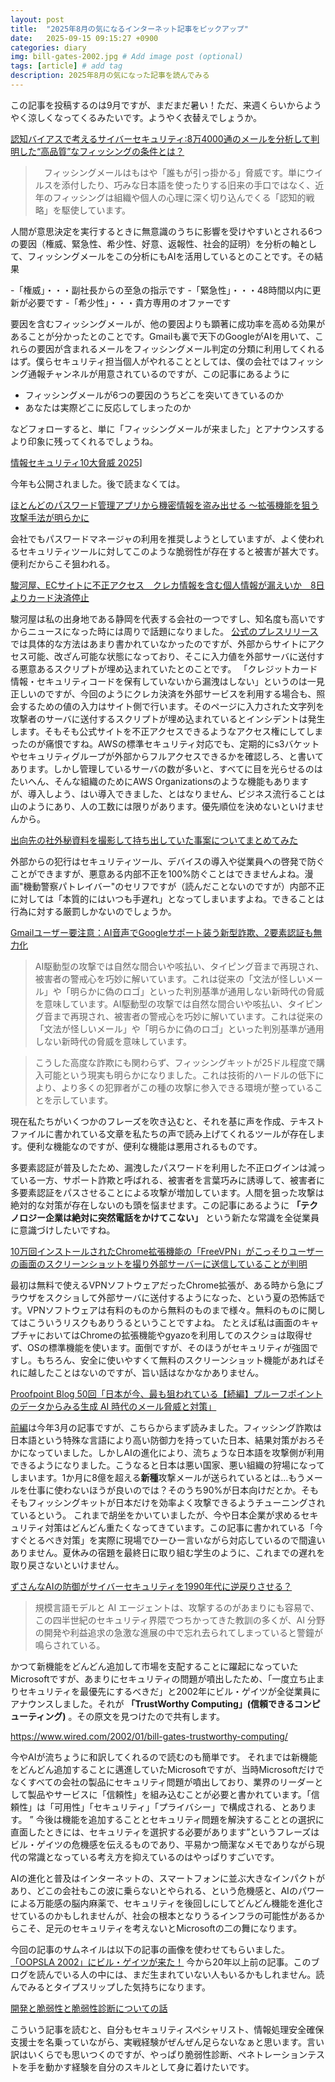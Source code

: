 ```yaml
---
layout: post
title:  "2025年8月の気になるインターネット記事をピックアップ"
date:   2025-09-15 09:15:27 +0900
categories: diary
img: bill-gates-2002.jpg # Add image post (optional)
tags: [article] # add tag
description: 2025年8月の気になった記事を読んでみる
---
```


この記事を投稿するのは9月ですが、まだまだ暑い！ただ、来週くらいからようやく涼しくなってくるみたいです。ようやく衣替えでしょうか。

[認知バイアスで考えるサイバーセキュリティ:8万4000通のメールを分析して判明した“高品質”なフィッシングの条件とは？](https://www.itmedia.co.jp/enterprise/articles/2508/01/news013.html)

>　フィッシングメールはもはや「誰もが引っ掛かる」脅威です。単にウイルスを添付したり、巧みな日本語を使ったりする旧来の手口ではなく、近年のフィッシングは組織や個人の心理に深く切り込んでくる「認知的戦略」を駆使しています。

人間が意思決定を実行するときに無意識のうちに影響を受けやすいとされる6つの要因（権威、緊急性、希少性、好意、返報性、社会的証明）を分析の軸として、フィッシングメールをこの分析にもAIを活用しているとのことです。その結果

-「権威」・・・副社長からの至急の指示です
-「緊急性」・・・48時間以内に更新が必要です
-「希少性」・・・貴方専用のオファーです

要因を含むフィッシングメールが、他の要因よりも顕著に成功率を高める効果があることが分かったとのことです。Gmailも裏で天下のGoogleがAIを用いて、これらの要因が含まれるメールをフィッシングメール判定の分類に利用してくれるはず。僕らセキュリティ担当個人がやれることとしては、僕の会社ではフィッシング通報チャンネルが用意されているのですが、この記事にあるように

- フィッシングメールが6つの要因のうちどこを突いてきているのか
- あなたは実際どこに反応してしまったのか

などフォローすると、単に「フィッシングメールが来ました」とアナウンスするより印象に残ってくれるでしょうね。

[情報セキュリティ10大脅威 2025](https://www.ipa.go.jp/security/10threats/10threats2025.html)]

今年も公開されました。後で読まなくては。

[ほとんどのパスワード管理アプリから機密情報を盗み出せる ～拡張機能を狙う攻撃手法が明らかに](https://forest.watch.impress.co.jp/docs/news/2040917.html)

会社でもパスワードマネージャの利用を推奨しようとしていますが、よく使われるセキュリティツールに対してこのような脆弱性が存在すると被害が甚大です。便利だからこそ狙われる。

[駿河屋、ECサイトに不正アクセス　クレカ情報を含む個人情報が漏えいか　8日よりカード決済停止](https://www.itmedia.co.jp/news/articles/2508/09/news034.html)

駿河屋は私の出身地である静岡を代表する会社の一つですし、知名度も高いですからニュースになった時には周りで話題になりました。
[公式のプレスリリース](https://www.suruga-ya.jp/feature/osirase/2025_08_08.html)では具体的な方法はあまり書かれていなかったのですが、外部からサイトにアクセス可能、改ざん可能な状態になっており、そこに入力値を外部サーバに送付する悪意あるスクリプトが埋め込まれていたとのことです。
「クレジットカード情報・セキュリティコードを保有していないから漏洩はしない」というのは一見正しいのですが、今回のようにクレカ決済を外部サービスを利用する場合も、照会するための値の入力はサイト側で行います。そのページに入力された文字列を攻撃者のサーバに送付するスクリプトが埋め込まれているとインシデントは発生します。そもそも公式サイトを不正アクセスできるようなアクセス権にしてしまったのが痛恨ですね。AWSの標準セキュリティ対応でも、定期的にs3バケットやセキュリティグループが外部からフルアクセスできるかを確認しろ、と書いてあります。しかし管理しているサーバの数が多いと、すべてに目を光らせるのはたいへん、そんな組織のためにAWS Organizationsのような機能もありますが、導入しよう、はい導入できました、とはなりません、ビジネス流行ることは山のようにあり、人の工数には限りがあります。優先順位を決めないといけませんから。

[出向先の社外秘資料を撮影して持ち出していた事案についてまとめてみた](https://piyolog.hatenadiary.jp/entry/2025/08/14/000155#f-a6945c0c)

外部からの犯行はセキュリティツール、デバイスの導入や従業員への啓発で防ぐことができますが、悪意ある内部不正を100%防ぐことはできませんよね。漫画"機動警察パトレイバー"のセリフですが（読んだことないのですが）内部不正に対しては「本質的にはいつも手遅れ」となってしまいますよね。できることは行為に対する厳罰しかないのでしょうか。

[Gmailユーザー要注意：AI音声でGoogleサポート装う新型詐欺、2要素認証も無力化](https://innovatopia.jp/cyber-security/cyber-security-news/63779/)


> AI駆動型の攻撃では自然な間合いや咳払い、タイピング音まで再現され、被害者の警戒心を巧妙に解いています。これは従来の「文法が怪しいメール」や「明らかに偽のロゴ」といった判別基準が通用しない新時代の脅威を意味しています。AI駆動型の攻撃では自然な間合いや咳払い、タイピング音まで再現され、被害者の警戒心を巧妙に解いています。これは従来の「文法が怪しいメール」や「明らかに偽のロゴ」といった判別基準が通用しない新時代の脅威を意味しています。

> こうした高度な詐欺にも関わらず、フィッシングキットが25ドル程度で購入可能という現実も明らかになりました。これは技術的ハードルの低下により、より多くの犯罪者がこの種の攻撃に参入できる環境が整っていることを示しています。

現在私たちがいくつかのフレーズを吹き込むと、それを基に声を作成、テキストファイルに書かれている文章を私たちの声で読み上げてくれるツールが存在します。便利な機能なのですが、便利な機能は悪用されるものです。

多要素認証が普及したため、漏洩したパスワードを利用した不正ログインは減っている一方、サポート詐欺と呼ばれる、被害者を言葉巧みに誘導して、被害者に多要素認証をパスさせることによる攻撃が増加しています。人間を狙った攻撃は絶対的な対策が存在しないのも頭を悩ませます。この記事にあるように **「テクノロジー企業は絶対に突然電話をかけてこない」** という新たな常識を全従業員に意識づけしたいですね。

[10万回インストールされたChrome拡張機能の「FreeVPN」がこっそりユーザーの画面のスクリーンショットを撮り外部サーバーに送信していることが判明](https://gigazine.net/news/20250821-freevpn-chrome-extension-captures-screen/)

最初は無料で使えるVPNソフトウェアだったChrome拡張が、ある時から急にブラウザをスクショして外部サーバに送付するようになった、という夏の恐怖話です。VPNソフトウェアは有料のものから無料のものまで様々。無料のものに関してはこういうリスクもありうるということですよね。
たとえば私は画面のキャプチャにおいてはChromeの拡張機能やgyazoを利用してのスクショは取得せず、OSの標準機能を使います。面倒ですが、そのほうがセキュリティが強固ですし。もちろん、安全に使いやすくて無料のスクリーンショット機能があればそれに越したことはないのですが、旨い話はなかなかありません。

[Proofpoint Blog 50回「日本が今、最も狙われている【続編】プルーフポイントのデータからみる生成 AI 時代のメール脅威と対策」](https://scan.netsecurity.ne.jp/article/2025/08/26/53510.html)

[前編](https://www.proofpoint.com/jp/blog/email-and-cloud-threats/Japan-is-now-the-most-targeted-country-in-the-world)は今年3月の記事ですが、こちらからまず読みました。フィッシング詐欺は日本語という特殊な言語により高い防御力を持っていた日本、結果対策がおろそかになっていました。しかしAIの進化により、流ちょうな日本語を攻撃側が利用できるようになりました。こうなると日本は悪い国家、悪い組織の狩場になってしまいます。1か月に8億を超える**新種**攻撃メールが送られているとは…もうメールを仕事に使わないほうが良いのでは？そのうち90%が日本向けだとか。そもそもフィッシングキットが日本だけを効率よく攻撃できるようチューニングされているという。
これまで胡坐をかいていましたが、今や日本企業が求めるセキュリティ対策はどんどん重たくなってきています。この記事に書かれている「今すぐとるべき対策」を実際に現場でひーひー言いながら対応しているので間違いありません。夏休みの宿題を最終日に取り組む学生のように、これまでの遅れを取り戻さないといけません。

[ずさんなAIの防御がサイバーセキュリティを1990年代に逆戻りさせる？](https://yamdas.hatenablog.com/entry/20250819/sloppy-ai-defenses)

> 規模言語モデルと AI エージェントは、攻撃するのがあまりにも容易で、この四半世紀のセキュリティ界隈でつちかってきた教訓の多くが、AI 分野の開発や利益追求の急激な進展の中で忘れ去られてしまっていると警鐘が鳴らされている。

かつて新機能をどんどん追加して市場を支配することに躍起になっていたMicrosoftですが、あまりにセキュリティの問題が噴出したため、「一度立ち止まりセキュリティを最優先にするべきだ」と2002年にビル・ゲイツが全従業員にアナウンスしました。それが **「TrustWorthy Computing」(信頼できるコンピューティング)** 。その原文を見つけたので共有します。

https://www.wired.com/2002/01/bill-gates-trustworthy-computing/

今やAIが流ちょうに和訳してくれるので読むのも簡単です。
それまでは新機能をどんどん追加することに邁進していたMicrosoftですが、当時Microsoftだけでなくすべての会社の製品にセキュリティ問題が噴出しており、業界のリーダーとして製品やサービスに「信頼性」を組み込むことが必要と書かれています。「信頼性」は「可用性」「セキュリティ」「プライバシー」で構成される、とあります。
” 今後は機能を追加することとセキュリティ問題を解決することとの選択に直面したときには、セキュリティを選択する必要があります”というフレーズはビル・ゲイツの危機感を伝えるものであり、平易かつ簡潔なメモでありながら現代の常識となっている考え方を抑えているのはやっぱりすごいです。

AIの進化と普及はインターネットの、スマートフォンに並ぶ大きなインパクトがあり、どこの会社もこの波に乗らないとやられる、という危機感と、AIのパワーによる万能感の脳内麻薬で、セキュリティを後回しにしてどんどん機能を進化させているのかもしれませんが、社会の根本となりうるインフラの可能性があるからこそ、足元のセキュリティを考えないとMicrosoftの二の舞になります。

今回の記事のサムネイルは以下の記事の画像を使わせてもらいました。
[「OOPSLA 2002」にビル・ゲイツが来た！](https://www.itmedia.co.jp/im/articles/0212/07/news001.html)
今から20年以上前の記事。このブログを読んでいる人の中には、まだ生まれていない人もいるかもしれません。読んでみるとタイプスリップした気持ちになります。

[開発と脆弱性と脆弱性診断についての話](https://speakerdeck.com/su3158/kai-fa-tocui-ruo-xing-tocui-ruo-xing-zhen-duan-nituitenohua)

こういう記事を読むと、自分もセキュリティスペシャリスト、情報処理安全確保支援士を名乗っていながら、実戦経験がぜんぜん足らないなぁと思います。言い訳はいくらでも思いつくのですが、やっぱり脆弱性診断、ペネトレーションテストを手を動かす経験を自分のスキルとして身に着けたいです。
